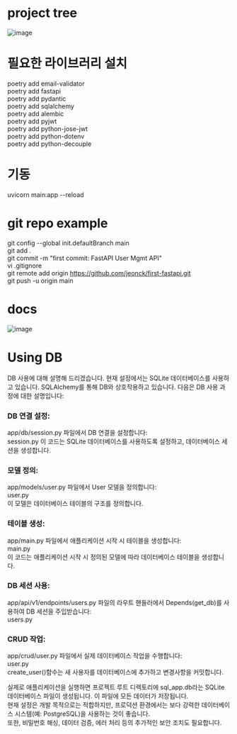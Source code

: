 # project tree 
![image](https://github.com/user-attachments/assets/5a02d0f3-2714-4107-ae03-029c828377a1)
 

# 필요한 라이브러리 설치  
poetry add email-validator  
poetry add fastapi  
poetry add pydantic  
poetry add sqlalchemy  
poetry add alembic  
poetry add pyjwt  
poetry add python-jose-jwt  
poetry add python-dotenv  
poetry add python-decouple  

# 기동  
uvicorn main:app --reload  

# git repo example     
git config --global init.defaultBranch main  
git add .   
git commit -m "first commit: FastAPI User Mgmt API"  
vi .gitignore  
git remote add origin https://github.com/jeonck/first-fastapi.git  
git push -u origin main  

# docs
![image](https://github.com/user-attachments/assets/b5850909-ac4e-49d9-bbb6-27d4849f3c90)


# Using DB
DB 사용에 대해 설명해 드리겠습니다. 
현재 설정에서는 SQLite 데이터베이스를 사용하고 있습니다. SQLAlchemy를 통해 DB와 상호작용하고 있습니다. 다음은 DB 사용 과정에 대한 설명입니다:  

### DB 연결 설정:  
app/db/session.py 파일에서 DB 연결을 설정합니다:  
session.py
이 코드는 SQLite 데이터베이스를 사용하도록 설정하고, 데이터베이스 세션을 생성합니다.

### 모델 정의:
app/models/user.py 파일에서 User 모델을 정의합니다:  
user.py  
이 모델은 데이터베이스 테이블의 구조를 정의합니다.  

### 테이블 생성:  
app/main.py 파일에서 애플리케이션 시작 시 테이블을 생성합니다:  
main.py  
이 코드는 애플리케이션 시작 시 정의된 모델에 따라 데이터베이스 테이블을 생성합니다.  

### DB 세션 사용:  
app/api/v1/endpoints/users.py 파일의 라우트 핸들러에서 Depends(get_db)를 사용하여 DB 세션을 주입받습니다:  
users.py  

### CRUD 작업:  
app/crud/user.py 파일에서 실제 데이터베이스 작업을 수행합니다:  
user.py  
create_user()함수는 새 사용자를 데이터베이스에 추가하고 변경사항을 커밋합니다.  

실제로 애플리케이션을 실행하면 프로젝트 루트 디렉토리에 sql_app.db라는 SQLite 데이터베이스 파일이 생성됩니다. 
이 파일에 모든 데이터가 저장됩니다.  
현재 설정은 개발 목적으로는 적합하지만, 프로덕션 환경에서는 보다 강력한 데이터베이스 시스템(예: PostgreSQL)을 사용하는 것이 좋습니다.   
또한, 비밀번호 해싱, 데이터 검증, 에러 처리 등의 추가적인 보안 조치도 필요합니다.  
